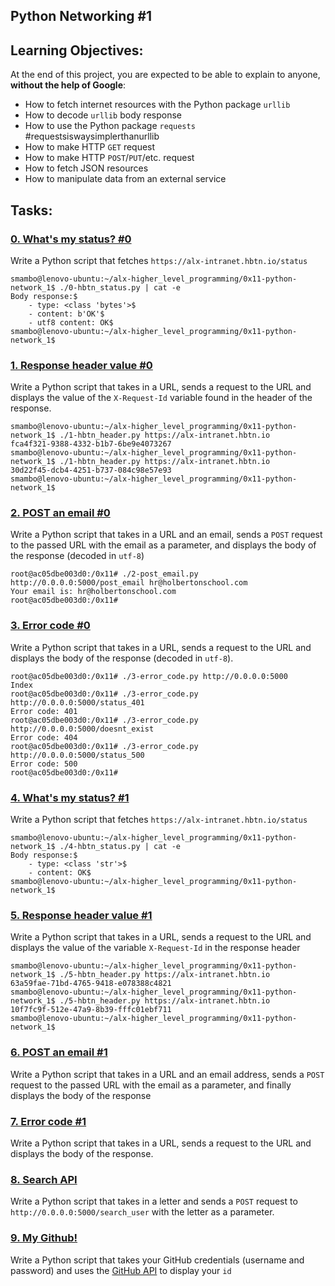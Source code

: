 ## Python Networking #1
## Learning Objectives:
At the end of this project, you are expected to be able to explain to anyone, **without the help of Google**:

* How to fetch internet resources with the Python package `urllib`
* How to decode `urllib` body response
* How to use the Python package `requests` #requestsiswaysimplerthanurllib
* How to make HTTP `GET` request
* How to make HTTP `POST`/`PUT`/etc. request
* How to fetch JSON resources
* How to manipulate data from an external service

## Tasks:
### [0. What's my status? #0](./0-hbtn_status.py)<br>
Write a Python script that fetches `https://alx-intranet.hbtn.io/status`<br>

```
smambo@lenovo-ubuntu:~/alx-higher_level_programming/0x11-python-network_1$ ./0-hbtn_status.py | cat -e
Body response:$
	- type: <class 'bytes'>$
	- content: b'OK'$
	- utf8 content: OK$
smambo@lenovo-ubuntu:~/alx-higher_level_programming/0x11-python-network_1$
```

### [1. Response header value #0](./1-hbtn_header.py)<br>
Write a Python script that takes in a URL, sends a request to the URL and displays the value of the `X-Request-Id` variable found in the header of the response.<br>

```
smambo@lenovo-ubuntu:~/alx-higher_level_programming/0x11-python-network_1$ ./1-hbtn_header.py https://alx-intranet.hbtn.io
fca4f321-9388-4332-b1b7-6be9e4073267
smambo@lenovo-ubuntu:~/alx-higher_level_programming/0x11-python-network_1$ ./1-hbtn_header.py https://alx-intranet.hbtn.io
30d22f45-dcb4-4251-b737-084c98e57e93
smambo@lenovo-ubuntu:~/alx-higher_level_programming/0x11-python-network_1$
```

### [2. POST an email #0](./2-post_email.py)<br>
Write a Python script that takes in a URL and an email, sends a `POST` request to the passed URL with the email as a parameter, and displays the body of the response (decoded in `utf-8`)<br>

```
root@ac05dbe003d0:/0x11# ./2-post_email.py http://0.0.0.0:5000/post_email hr@holbertonschool.com
Your email is: hr@holbertonschool.com
root@ac05dbe003d0:/0x11#
```

### [3. Error code #0](./3-error_code.py)<br>
Write a Python script that takes in a URL, sends a request to the URL and displays the body of the response (decoded in `utf-8`).<br>

```
root@ac05dbe003d0:/0x11# ./3-error_code.py http://0.0.0.0:5000
Index
root@ac05dbe003d0:/0x11# ./3-error_code.py http://0.0.0.0:5000/status_401
Error code: 401
root@ac05dbe003d0:/0x11# ./3-error_code.py http://0.0.0.0:5000/doesnt_exist
Error code: 404
root@ac05dbe003d0:/0x11# ./3-error_code.py http://0.0.0.0:5000/status_500
Error code: 500
root@ac05dbe003d0:/0x11#
```

### [4. What's my status? #1](./4-hbtn_status.py)<br>
Write a Python script that fetches `https://alx-intranet.hbtn.io/status`<br>

```
smambo@lenovo-ubuntu:~/alx-higher_level_programming/0x11-python-network_1$ ./4-hbtn_status.py | cat -e
Body response:$
	- type: <class 'str'>$
	- content: OK$
smambo@lenovo-ubuntu:~/alx-higher_level_programming/0x11-python-network_1$
```

### [5. Response header value #1](./5-hbtn_header.py)<br>
Write a Python script that takes in a URL, sends a request to the URL and displays the value of the variable `X-Request-Id` in the response header<br>

```
smambo@lenovo-ubuntu:~/alx-higher_level_programming/0x11-python-network_1$ ./5-hbtn_header.py https://alx-intranet.hbtn.io
63a59fae-71bd-4765-9418-e078388c4821
smambo@lenovo-ubuntu:~/alx-higher_level_programming/0x11-python-network_1$ ./5-hbtn_header.py https://alx-intranet.hbtn.io
10f7fc9f-512e-47a9-8b39-fffc01ebf711
smambo@lenovo-ubuntu:~/alx-higher_level_programming/0x11-python-network_1$ 
```

### [6. POST an email #1](./6-post_email.py)<br>
Write a Python script that takes in a URL and an email address, sends a `POST` request to the passed URL with the email as a parameter, and finally displays the body of the response<br>
### [7. Error code #1](./7-error_code.py)<br>
Write a Python script that takes in a URL, sends a request to the URL and displays the body of the response.<br>
### [8. Search API](./8-json_api.py)<br>
Write a Python script that takes in a letter and sends a `POST` request to `http://0.0.0.0:5000/search_user` with the letter as a parameter.<br>
### [9. My Github!](./10-my_github.py)<br>
Write a Python script that takes your GitHub credentials (username and password) and uses the [GitHub API](https://docs.github.com/en/rest/users?apiVersion=2022-11-28) to display your `id`<br>
